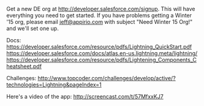 Get a new DE org at http://developer.salesforce.com/signup. This will have everything you need to get started. If you have problems getting a Winter '15 org, please email jeff@appirio.com with subject "Need Winter 15 Org!" and we'll set one up.

Docs:
https://developer.salesforce.com/resource/pdfs/Lightning_QuickStart.pdf
https://developer.salesforce.com/docs/atlas.en-us.lightning.meta/lightning/
https://developer.salesforce.com/resource/pdfs/Lightening_Components_Cheatsheet.pdf

Challenges: http://www.topcoder.com/challenges/develop/active/?technologies=Lightning&pageIndex=1

Here's a video of the app: http://screencast.com/t/57MfxxKJ7